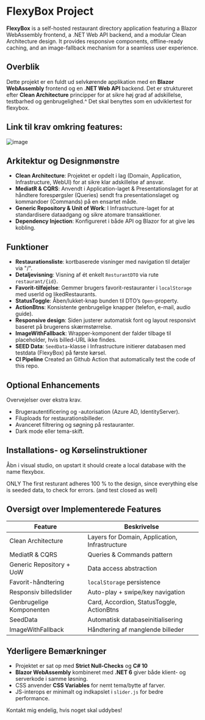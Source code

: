 # FlexyBox Project

**FlexyBox** is a self-hosted restaurant directory application featuring a Blazor WebAssembly frontend, a .NET Web API backend, and a modular Clean Architecture design. It provides responsive components, offline-ready caching, and an image-fallback mechanism for a seamless user experience.

## Overblik

Dette projekt er en fuldt ud selvkørende applikation med en **Blazor WebAssembly** frontend og en **.NET Web API** backend. Det er struktureret efter **Clean Architecture** principper for at sikre høj grad af adskillelse, testbarhed og genbrugelighed.^
Det skal benyttes som en udviklertest for flexybox.


## Link til krav omkring features:
![image](https://github.com/user-attachments/assets/815f39d5-4491-483a-9d60-6bc944bb6ee8)


## Arkitektur og Designmønstre

* **Clean Architecture**: Projektet er opdelt i lag (Domain, Application, Infrastructure, WebUI) for at sikre klar adskillelse af ansvar.
* **MediatR & CQRS**: Anvendt i Application-laget & Presentationslaget for at håndtere forespørgsler (Queries) sendt fra presentationslaget og kommandoer (Commands) på en ensartet måde.
* **Generic Repository & Unit of Work**: I Infrastructure-laget for at standardisere dataadgang og sikre atomare transaktioner.
* **Dependency Injection**: Konfigureret i både API og Blazor for at give løs kobling.

## Funktioner

* **Restaurationsliste**: kortbaserede visninger med navigation til detaljer via "/".
* **Detaljevisning**: Visning af ét enkelt `ResturantDTO` via rute `restaurant/{id}`.
* **Favorit-tilføjelse**: Gemmer brugers favorit-restauranter i `localStorage` med userId og likedRestaurants.
* **StatusToggle**: Åben/lukket-knap bunden til DTO’s `Open`-property.
* **ActionBtns**: Konsistente genbrugelige knapper (telefon, e-mail, audio guide).
* **Responsive design**: Siden justerer automatisk font og layout responsivt baseret på brugerens skærmstørrelse.
* **ImageWithFallback**: Wrapper-komponent der falder tilbage til placeholder, hvis billed-URL ikke findes.
* **SEED Data**: `SeedData`-klasse i Infrastructure initierer databasen med testdata (FlexyBox) på første kørsel.
* **CI Pipeline** Created an Github Action that automatically test the code of this repo.

## Optional Enhancements

Overvejelser over ekstra krav.

* Brugerautentificering og -autorisation (Azure AD, IdentityServer).
* Filuploads for restaurationsbilleder.
* Avanceret filtrering og søgning på restauranter.
* Dark mode eller tema-skift.

## Installations- og Kørselinstruktioner

Åbn i visual studio, on upstart it should create a local database with the name flexybox.

ONLY The first resturant adheres 100 % to the design, since everything else is seeded data, to check for errors. (and test closed as well)


## Oversigt over Implementerede Features

| Feature                  | Beskrivelse                                    |
| ------------------------ | ---------------------------------------------- |
| Clean Architecture       | Layers for Domain, Application, Infrastructure |
| MediatR & CQRS           | Queries & Commands pattern                     |
| Generic Repository + UoW | Data access abstraction                        |
| Favorit-håndtering       | `localStorage` persistence                     |
| Responsiv billedslider   | Auto-play + swipe/key navigation               |
| Genbrugelige Komponenten | Card, Accordion, StatusToggle, ActionBtns      |
| SeedData                 | Automatisk databaseinitialisering              |
| ImageWithFallback        | Håndtering af manglende billeder               |

## Yderligere Bemærkninger

* Projektet er sat op med **Strict Null-Checks** og **C# 10**
* **Blazor WebAssembly** kombineret med **.NET 6** giver både klient- og serverkode i samme løsning.
* CSS anvender **CSS Variables** for nemt tema/bytte af farver.
* JS-interops er minimalt og indkapslet i `slider.js` for bedre performance.

Kontakt mig endelig, hvis noget skal uddybes!
